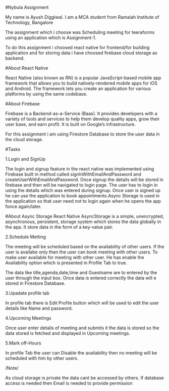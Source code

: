 #Nybula Assignment

My name is Ayush Diggiwal. I am a MCA student from Ramaiah Institute of Technology, Bangalore

The assignment which i choose was Scheduling meeting for teeraforms using an application which is Assignment-1.

To do this assignment i choosed react native for frontend/for building application and for storing data i have choosed firebase cloud storage as backend.

#About React Native

React Native (also known as RN) is a popular JavaScript-based mobile app framework that allows you to build natively-rendered mobile apps for iOS and Android. The framework lets you create an application for various platforms by using the same codebase.

#About Firebase

Firebase is a Backend-as-a-Service (Baas). It provides developers with a variety of tools and services to help them develop quality apps, grow their user base, and earn profit. It is built on Google’s infrastructure.

For this assignment i am using Firestore Database to store the user data in the cloud storage.

#Tasks

1.Login and SignUp

The login and signup feature in the react native was implemented using Firebase built in method called signInWithEmailAndPassword and createUserWithEmailAndPassword. Once signup the details will be stored in firebase and then will be navigated to login page. The user has to login in using the details which was entered during signup. Once user is signed up he can use the application to book appointments.Async Storage is used in the application so that user need not to login again when he opens the app fonce again/later.

#About Async Storage React Native AsyncStorage is a simple, unencrypted, asynchronous, persistent, storage system which stores the data globally in the app. It store data in the form of a key-value pair.

2.Schedule Metting

The meeting will be scheduled based on the availability of other users. If the user is availabe only then the user can book meeting with other users. To make user available for meeting with other user. He has enable the Availability option which is presented in Profile Tab to true.

The data like title,agenda,date,time and Guestname are to entered by the user through the input box. Once data is entered correctly the data will e stored in Firestore Database.

3.Upadate profile tab

In profile tab there is Edit Profile button which will be used to edit the user details like Name and password.

4.Upcoming Meetings

Once user enter details of meeting and submits it the data is stored so the data stored is fetched and displayed in Upcoming meetings.

5.Mark off-Hours

In profile Tab the user can Disable the availability then no meeting will be scheduled with him by other users.

/Note/

As cloud storage is private the data cant be accessed by others. If database access is needed then Email is needed to provide permission
